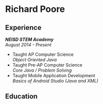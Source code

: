 # Richard Poore

## Experience
 **_NEISD STEM Academy_**  
 *August 2014 - Present*
 + Taught AP Computer Science  
 *Object Oriented Java*
 + Taught Pre-AP Computer Science  
 *Core Java / Problem Solving*
 + Taught Mobile Application Development  
 *Basics of Android Studio (Java and XML)*

## Education
